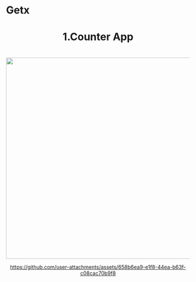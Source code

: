 # Getx

<h1 align="center"> 1.Counter App</h1>

<h1 align="left"></h1>

<div align ="center">

  <img src = "https://github.com/user-attachments/assets/6a0181c2-64f5-4902-9159-a804efbf11e7" height ="550">

https://github.com/user-attachments/assets/658b6ea9-e1f8-44ea-b63f-c08cac70b9f8

</div>

